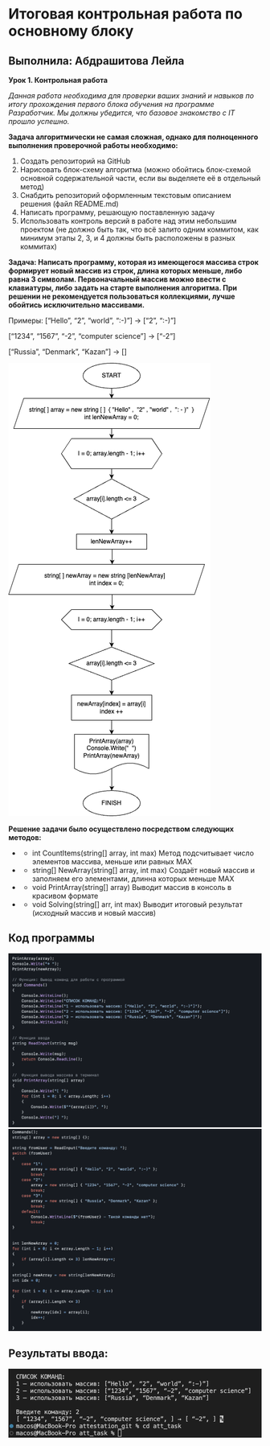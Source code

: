 # Итоговая контрольная работа по основному блоку
## Выполнила: Абдрашитова Лейла

**Урок 1. Контрольная работа**

*Данная работа необходима для проверки ваших знаний и навыков по итогу прохождения первого блока обучения на программе Разработчик. Мы должны убедится, что базовое знакомство с IT прошло успешно.*

**Задача алгоритмически не самая сложная, однако для полноценного выполнения проверочной работы необходимо:**

1. Создать репозиторий на GitHub
2. Нарисовать блок-схему алгоритма (можно обойтись блок-схемой основной содержательной части, если вы выделяете её в отдельный метод)
3. Снабдить репозиторий оформленным текстовым описанием решения (файл README.md)
4. Написать программу, решающую поставленную задачу
5. Использовать контроль версий в работе над этим небольшим проектом (не должно быть так, что всё залито одним коммитом, как минимум этапы 2, 3, и 4 должны быть расположены в разных коммитах)

**Задача: Написать программу, которая из имеющегося массива строк формирует новый массив из строк, длина которых меньше, либо равна 3 символам. Первоначальный массив можно ввести с клавиатуры, либо задать на старте выполнения алгоритма. При решении не рекомендуется пользоваться коллекциями, лучше обойтись исключительно массивами.**

Примеры:
[“Hello”, “2”, “world”, “:-)”] → [“2”, “:-)”]

[“1234”, “1567”, “-2”, “computer science”] → [“-2”]

[“Russia”, “Denmark”, “Kazan”] → []

![**Алгоритм решения задачи**](Диаграмма.png)

**Решение задачи было осуществлено посредством следующих методов:**

- - int CountItems(string[] array, int max) Метод подсчитывает число элементов массива, меньше или равных MAX

- - string[] NewArray(string[] array, int max) Cоздаёт новый массив и заполняем его элементами, длинна которых меньше MAX

- - void PrintArray(string[] array) Выводит массив в консоль в красивом формате

- - void Solving(string[] arr, int max) Выводит итоговый результат (исходный массив и новый массив)

## **Код программы**
![code](Скрин.png)
![code1](Скринн.png)

## **Результаты ввода:**
![Результат вывода в терминале:](Снимок.png)

